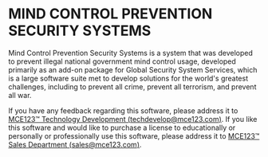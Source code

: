 # MIND CONTROL PREVENTION SECURITY SYSTEMS
Mind Control Prevention Security Systems is a system that was developed to prevent illegal national government mind control usage, developed primarily as an add-on package for Global Security System Services, which is a large software suite met to develop solutions for the world's greatest challenges, including to prevent all crime, prevent all terrorism, and prevent all war.

If you have any feedback regarding this software, please address it to [MCE123™ Technology Development (techdevelop@mce123.com)](mailto:techdevelop@mce123.com).
If you like this software and would like to purchase a license to educationally or personally or professionally use this software, please address it to [MCE123™ Sales Department (sales@mce123.com)](mailto:sales@mce123.com).
